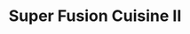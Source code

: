 ---
layout: place
title: Super Fusion Cuisine II
permalink: /massachusetts/watertown/super-fusion-cuisine-ii.html
stateAbbr: MA
stateName: Massachusetts
cityName: Watertown
seo:
  type: restaurant
  links: http://www.superfusionsushi.com/
place_id: ChIJ9cpFHAV444kRixMnPo00qwU
photos:
  - name: >-
      places/ChIJ9cpFHAV444kRixMnPo00qwU/photos/AeeoHcIuRVjfCtnObs5Owf9FZaWuOQ77orBfDUjBC5Bbt-RQ-PNVbIv-fprwhs_3zOcqnd_jtsQmctNuyGqTVDJqeHEhNsZt1sncIURK_r1lUCsRRIsX2v87i10yZ9bk2NRXUMduee06UV0Bh4BWGeteAZkzhBLWDbuMbmjtmYFIWZxfJkBkpy91NYTGLCMtHhXSX5_2gCJ85DH29Q64pVB1eEYA1RstXm2tWdB2c7HLsUhdWDdbLyRxkucOsOsB0SR66lPrr0q0vy6M4akpKvkCMumZFqJqGbcMcQx1iwTGezudJ5UX5Tr6HYxWBjXJrBqTP6NYFuprgoCnWPzv7uTYGMTaX10yJ1DZGwAKeZff3K1lWpMvhQL8p3m4Lir2YMXGXl06y529cAlcVPCqTKvvdRjrMKFr8Ybl2PRztv0EkeN2mQ
    widthPx: 4000
    heightPx: 3000
    authorAttributions:
      - displayName: Babak Babakinejad
        uri: https://maps.google.com/maps/contrib/101206385386797719110
        photoUri: >-
          https://lh3.googleusercontent.com/a-/ALV-UjVtH9sX0gVK81YVXlaEHlV9Ow-X84KaiekzynzqXUDoPp4E_7T7mQ=s100-p-k-no-mo
    flagContentUri: >-
      https://www.google.com/local/imagery/report/?cb_client=maps_api_places.places_api&image_key=!1e10!2sCIHM0ogKEICAgICh_Z3LJQ&hl=en-US
    googleMapsUri: >-
      https://www.google.com/maps/place//data=!3m4!1e2!3m2!1sCIHM0ogKEICAgICh_Z3LJQ!2e10!4m2!3m1!1s0x89e378051c45caf5:0x5ab348d3e27138b
  - name: >-
      places/ChIJ9cpFHAV444kRixMnPo00qwU/photos/AeeoHcJFSqIles4pPW9yos5XipXu9qkOGlWIjjwpGEXa0cZSIv-S8fi0D3rI4DzCmCKjFLEOMdMkzO93p0cbNLSCEeGBHqKcOdAtsgMQkRe932Zl0NuO01XMZTcLupEdkIJZ39nTssXyFRh1gEEo11DYEBwICndXZL99u7BbsaR0D4Ampl69d_OpA8fxjOuB9jxcHJTC6gGSbSdbuXh-ABwgzXnNIu6KzCHX0ogovxXusAfbBhyZXwTDtDljxbkg9K1nS81I9AmyOqdUPt12P82OwZzO1Z6vnlJ0wEJEQyoQFzNfuxzQXzPT_w12ziJaTNOP8GrXIy8DVnOdV2c_FVU7vQx_R4iqIJ3xOM1JDOb53USgcokNziMU88ebFkJKEmM8FXp3Tun_TpV5uHjkfJydtTNnwPtGGoIo1RAqxiFmqKcuBD4N
    widthPx: 3393
    heightPx: 2535
    authorAttributions:
      - displayName: Jireh Huang
        uri: https://maps.google.com/maps/contrib/105587451380059878362
        photoUri: >-
          https://lh3.googleusercontent.com/a-/ALV-UjXBRUk0lgE8mE_Hxb58TB3xoa_4Dri4PcOhb5hD4kqSELWpjz5Z=s100-p-k-no-mo
    flagContentUri: >-
      https://www.google.com/local/imagery/report/?cb_client=maps_api_places.places_api&image_key=!1e10!2sCIHM0ogKEICAgIDX-MWn2wE&hl=en-US
    googleMapsUri: >-
      https://www.google.com/maps/place//data=!3m4!1e2!3m2!1sCIHM0ogKEICAgIDX-MWn2wE!2e10!4m2!3m1!1s0x89e378051c45caf5:0x5ab348d3e27138b
  - name: >-
      places/ChIJ9cpFHAV444kRixMnPo00qwU/photos/AeeoHcLuS67jUVAvyR-j-XogjBVcWD6NatqxtlopZ_hVrZAdcHVWXSsQFNM3E-GKL6pqwV9-eEuFmlbl9mu1igCuOFhVqeDJ6j7-zrwRKjxKE4GMr5YqyYtyR-DFHgDQoUqrd3ZiWcMZ0v8Ln_M-NTz2lDiNQ_l-ClDW3nY_DoidS0aRStTvCVgRYXaSy5us6o1qI3XZbkyR1BRThgMaj1enuNK-GkDIZ39RqagI9TLh5jDr9g8s8y5piRcKBKlY_npF_tsoEG-aiRNGRVYwGOXpECHxhC0yqa0AVh_1tXEBv_KFkjIZfWQnl7nXLS3_DvlkFsCrLGa8YQBOqbvEfPD0gOa7YeLTxvv9uLo6UoSHpUSmDuzQ9E25D34ofqwTXMlQ2UiLLNoI-R8Zyjf2C7TtdXs4A2VcS639Mffsmlh8MFU
    widthPx: 3600
    heightPx: 4800
    authorAttributions:
      - displayName: Jackie Levine
        uri: https://maps.google.com/maps/contrib/107494958576286229843
        photoUri: >-
          https://lh3.googleusercontent.com/a-/ALV-UjWXFh7884_hva6BboEctX1uYK3kqyMqQ3eL5D3iGXISKDj0ZoQ8=s100-p-k-no-mo
    flagContentUri: >-
      https://www.google.com/local/imagery/report/?cb_client=maps_api_places.places_api&image_key=!1e10!2sCIHM0ogKEICAgMCAkPnDOA&hl=en-US
    googleMapsUri: >-
      https://www.google.com/maps/place//data=!3m4!1e2!3m2!1sCIHM0ogKEICAgMCAkPnDOA!2e10!4m2!3m1!1s0x89e378051c45caf5:0x5ab348d3e27138b
  - name: >-
      places/ChIJ9cpFHAV444kRixMnPo00qwU/photos/AeeoHcK6CCADqBOuQ0PA3DVOeqrIgo8f15FMCyxNob8yifOzkjl7F_ZZonrEbSPaXyT2TUN4X4fKhsDXAlbJGJaYKJT4dH7HM1RWn3BZFBPBgTO3Hmgnsezz95uLx4OkPQJhwpsV2rFj01hD4gvSbHAOfKYuzMjfGcxYibg4B3-Y8EXMG24zNSo3XuEc7tq-4p6OPCH3ydTnxvLGpI0wTGWAMerivTMtkK-brAxylLYVSLbrOjTOdqP8JCZ8ngE7rJBJXbSVczaGgysU-O7xbGXNHwHZM0AgKj801oydftLrbDL6uOgLNQ1bcafMb802M9WtOmo70GNfbCH6w-UW_b7e8qZ0EsRK2NALWOOeHLMcXpTozdRo-br4fUjB3jAw-oMBZoQTaW_IlFAHukVLSjeDfFqZuuvVcXcyAyaO0YAJhrhLOBzP
    widthPx: 2901
    heightPx: 2757
    authorAttributions:
      - displayName: Rich Yu (RY)
        uri: https://maps.google.com/maps/contrib/115184045301824512677
        photoUri: >-
          https://lh3.googleusercontent.com/a-/ALV-UjX6hD7u1rvkaGrYItZJIw_PzF3R1QNgD8mq3N1JRVaz8jWZayFC=s100-p-k-no-mo
    flagContentUri: >-
      https://www.google.com/local/imagery/report/?cb_client=maps_api_places.places_api&image_key=!1e10!2sCIHM0ogKEICAgID_wMXqxgE&hl=en-US
    googleMapsUri: >-
      https://www.google.com/maps/place//data=!3m4!1e2!3m2!1sCIHM0ogKEICAgID_wMXqxgE!2e10!4m2!3m1!1s0x89e378051c45caf5:0x5ab348d3e27138b
  - name: >-
      places/ChIJ9cpFHAV444kRixMnPo00qwU/photos/AeeoHcJpCwgAj4pDTQgP-6XoeJFpP-eiSPW5O0niY9ieW3F0kdmCbFxI4c13tiSe5iiGWjRM2I5kfA5FKhRoONP95r7uDnIkxhGU7r2RHzEcxSWYxJDMJ14MZlao3Z6JFzZfi6wITXKCLfC_rsBE8-KFxCvbHq8BTTJKPvmZVkY9w6WF8dIO5IlKXY7YIO5dIJ-J7kUFRLB3DUxO0Tf5R5MBW0azhLKu60UelZxiU8XKj8CvH95EDt7BSShE260vcqnPJvEjXXO1MK9TpdKtx2N-Q-oG1OHB9AR-HgEmd9cW7PSZdO7F6pTyGtCdYvQwKiU1x3EjvDa1Vm16XlaAPILebRsDeNDUaJLOrM_yoEfkVKcER6Gb26VzCyoj9mNa2mN8uTsahW-xsOGos2_XFNAjJauNH_z1A4K5pjj80WWxnfq1ng
    widthPx: 3697
    heightPx: 3024
    authorAttributions:
      - displayName: Jireh Huang
        uri: https://maps.google.com/maps/contrib/105587451380059878362
        photoUri: >-
          https://lh3.googleusercontent.com/a-/ALV-UjXBRUk0lgE8mE_Hxb58TB3xoa_4Dri4PcOhb5hD4kqSELWpjz5Z=s100-p-k-no-mo
    flagContentUri: >-
      https://www.google.com/local/imagery/report/?cb_client=maps_api_places.places_api&image_key=!1e10!2sCIHM0ogKEICAgIDX-MWnew&hl=en-US
    googleMapsUri: >-
      https://www.google.com/maps/place//data=!3m4!1e2!3m2!1sCIHM0ogKEICAgIDX-MWnew!2e10!4m2!3m1!1s0x89e378051c45caf5:0x5ab348d3e27138b
  - name: >-
      places/ChIJ9cpFHAV444kRixMnPo00qwU/photos/AeeoHcIa6XzaiurizkEAVipFZ4RPKQfG-CPIUDbg0YvLzUX0MLUInoCGzgcmGXXzpXhu_0-qKknk-toqbEK5MBnp3wWrWPOUGTS2WA-SMSLbtbIg6jAvenJYIThhuAmyuXcVcH5CQnyVQZhrgSAvN7Xm3q4NCArRs_VIhc8mQYFMu1Bz1AFzepLDYnOw9sAppDb8IzO1PBJc5a_y4iN8bz42MUv9KmCuKdXVzmMgH9S94c0AFUO_iWKcy8V2DsOh10t1TzpOWaSkq-0nzw3lAnltz3NLH1VWcnbnyLEX7ZrQ6tm2tkwdIIOmMLEalvlSQ0-5rj5PY5hxEmgy8nx0qgpNWAEao7zjyANfj3WdZoPcVVmI8cwuReoErbvPujV4jiVrIaUDkZLy_1Jn2himbIZwQN1odW1SNGcHNJDS1JRGBhRuFyY
    widthPx: 4032
    heightPx: 3024
    authorAttributions:
      - displayName: Jibb Preeyamas
        uri: https://maps.google.com/maps/contrib/114944833640702095505
        photoUri: >-
          https://lh3.googleusercontent.com/a/ACg8ocKqoPYpc6SAqcIPxBo-cyfRCij4xbSOeoqRREGvzrWfVVhkKw=s100-p-k-no-mo
    flagContentUri: >-
      https://www.google.com/local/imagery/report/?cb_client=maps_api_places.places_api&image_key=!1e10!2sCIHM0ogKEICAgICdn5vg4gE&hl=en-US
    googleMapsUri: >-
      https://www.google.com/maps/place//data=!3m4!1e2!3m2!1sCIHM0ogKEICAgICdn5vg4gE!2e10!4m2!3m1!1s0x89e378051c45caf5:0x5ab348d3e27138b
  - name: >-
      places/ChIJ9cpFHAV444kRixMnPo00qwU/photos/AeeoHcK_9DPbHYdnmXI7BVy_KajHMsUVD53gX27TNE9KJkpp6IRvzuy7cRRfFi8h7nSmoS7EoLIh8PamDkRHpx624radOuSZ7geAEwz0QkjLHsV_cNRQezQb6OEgM7cmIV1bnHUXrquIofBNkMfiXRsogKvkNeEX0U5cdJ8lRlTn-sE6C9a9JcBc63d6GZlyoc5F4F6ciP4QHnU_yfbsKT89eZwVjAbefd1U98FU2XAHzf25r2_q0tc8gUaaMZtJA18LbPwnyMTtW6LxeF0nicDd6ehg3EFlyJXRhosJiK24vKQVRN_TPYJsxV7ESlBkJe_N7mgP063imotmLAYM0b5KBz2e0FwLp5YAYMfQh29MwPzJDR9ogIHwOj3fMl4Xbn39nw2fwRN9jXEOmzSDWcKJQwYzUEe8Bss9t5onyn-zke80VyWj
    widthPx: 3021
    heightPx: 2144
    authorAttributions:
      - displayName: Filip Malkov
        uri: https://maps.google.com/maps/contrib/101317338721049299011
        photoUri: >-
          https://lh3.googleusercontent.com/a-/ALV-UjUzncRHfdlxvWiR57vMJhD2S9vlW-3Gig33DUay7h9wKHfujtLo=s100-p-k-no-mo
    flagContentUri: >-
      https://www.google.com/local/imagery/report/?cb_client=maps_api_places.places_api&image_key=!1e10!2sCIHM0ogKEICAgICDgtLlxgE&hl=en-US
    googleMapsUri: >-
      https://www.google.com/maps/place//data=!3m4!1e2!3m2!1sCIHM0ogKEICAgICDgtLlxgE!2e10!4m2!3m1!1s0x89e378051c45caf5:0x5ab348d3e27138b
  - name: >-
      places/ChIJ9cpFHAV444kRixMnPo00qwU/photos/AeeoHcK2z-qbJk3tNBtmtaWDK5Mz9bSy_Gv5rfCkhcvH6kKcXuQ7Uh8yU8Vq4hoIZ6ZlhNG3e99UZ-GL5wRCMOhPFlc_Fm_F6vmd5r5BrLmv_3ttUfiuBBZByNjKWDkuaDNHB0eGVGtdiorOE9Oes9jxvnarbtQxEiD9F3RTgq91BzjIpqFK_wWnleDboVTdXupWYk9VL14QPaSnSVyDRFJ5XpFcJCoxusol2UGuF5P8dLM9T3T92GdCv0wm23g-_wYHRYSxY1WueRQhrJAyG1srFkx0qNDZbNcp_59PTjHD79bQEjoR8kfR3pridOafIWwT4Ta9Q_j4oXY9h4w4cCkdWyZ-tiU9l-bS3wLZ4tYqJLGNHzzFDbVqt8e3Wpc7idlmv-WoHGBO7aDUkMXyM9cv9HBlqTkfxXatv-Mes7LTh32PIJwq
    widthPx: 3000
    heightPx: 4000
    authorAttributions:
      - displayName: Michael Kit
        uri: https://maps.google.com/maps/contrib/110674127243864444052
        photoUri: >-
          https://lh3.googleusercontent.com/a/ACg8ocIsCq8DzCyHfLVjU-p8rTWT9To1dK5XBPCjTu4shqS6ISbE5Q=s100-p-k-no-mo
    flagContentUri: >-
      https://www.google.com/local/imagery/report/?cb_client=maps_api_places.places_api&image_key=!1e10!2sCIHM0ogKEICAgIDV7NvR2AE&hl=en-US
    googleMapsUri: >-
      https://www.google.com/maps/place//data=!3m4!1e2!3m2!1sCIHM0ogKEICAgIDV7NvR2AE!2e10!4m2!3m1!1s0x89e378051c45caf5:0x5ab348d3e27138b
  - name: >-
      places/ChIJ9cpFHAV444kRixMnPo00qwU/photos/AeeoHcKsesFSozTL9YPKxJZDtJ-b9-vVgesVk5dh4k166LHzpHGoJIVkCyDtsltVYvibQqpAyM202WMAAKXAyzDwu-8S3545hBXKdUky_7e01YhrWjpGVO4FTmb2gGqL3brCHvf9uJflYdSRU4qJVxRwm8pzJVDLw5XlRXUXiFCKFGk10rVAU7DfB8raJplmGtiAqQLlaOywqJmmppDYz6DmKksBCWeKM7NUzi-Sb4LgZIZi6dzBqbWfkRSPWj3Z5yV72CDi0XOeNLlVE3Q_d3l6Yb9-VCm9Bdfaqb2fIXAIC07iickF0VTsq8RGeQa4D6PzvZilbOeBT-AW998Q2zQK7Mt52ajkXHcrbWmMk0iGrQvUAqZ4pv7ZSfFbkQZDlG1OP8KkAR2RbjJfGh98sXd2eswypy80znq_XXjFi4i3BBA0qzx0
    widthPx: 4032
    heightPx: 3024
    authorAttributions:
      - displayName: Calvin
        uri: https://maps.google.com/maps/contrib/105240104800109656699
        photoUri: >-
          https://lh3.googleusercontent.com/a-/ALV-UjVbpri0aFShiEDf-oFE_LI5MrAi0z5J17GHuaIS8q0LcYepttBZow=s100-p-k-no-mo
    flagContentUri: >-
      https://www.google.com/local/imagery/report/?cb_client=maps_api_places.places_api&image_key=!1e10!2sCIHM0ogKEICAgIDFmoe14QE&hl=en-US
    googleMapsUri: >-
      https://www.google.com/maps/place//data=!3m4!1e2!3m2!1sCIHM0ogKEICAgIDFmoe14QE!2e10!4m2!3m1!1s0x89e378051c45caf5:0x5ab348d3e27138b
  - name: >-
      places/ChIJ9cpFHAV444kRixMnPo00qwU/photos/AeeoHcIKaOsptYEl6d-9L_yZp4PqCwyaNfb_r4Lep7EWm814XC7VOTOOJ6ENTc2jwAHKHjpH-YcxlyLCs_1E33PQPXmtzkgXxDQWHnEnniFSwT2kWLQmZ9NDYOtugtiNyd3pvVHu__C8lyZQ-MjiGbbcCKDK65qAbfAqlkIrz2SSnObBnnpNfIh215F-DKG__mu3RkcPoh1i0vwfeaOvGLARtcAWXtu_fm7eYK1h7RL3SLh9ubNTE76S6-eRO_OUXZ4-fUY9BKKjmbKZrtHWH_auaMFVAIgdpupWgS8ltpXG0iUwf1YOAExmdZkHo9C16dbUcFqJBttatMaxGEmi65bYbve6Pdr6QCPGqzj8QrI9Z0UdAg5vBOzmUDql9DH5g7Vsss0bruVczzJU2Mm8K1iqLnRhbjbxFB9sBis5wDC6CaS0yw
    widthPx: 3024
    heightPx: 4032
    authorAttributions:
      - displayName: Jibb Preeyamas
        uri: https://maps.google.com/maps/contrib/114944833640702095505
        photoUri: >-
          https://lh3.googleusercontent.com/a/ACg8ocKqoPYpc6SAqcIPxBo-cyfRCij4xbSOeoqRREGvzrWfVVhkKw=s100-p-k-no-mo
    flagContentUri: >-
      https://www.google.com/local/imagery/report/?cb_client=maps_api_places.places_api&image_key=!1e10!2sCIHM0ogKEICAgICdn5vgEg&hl=en-US
    googleMapsUri: >-
      https://www.google.com/maps/place//data=!3m4!1e2!3m2!1sCIHM0ogKEICAgICdn5vgEg!2e10!4m2!3m1!1s0x89e378051c45caf5:0x5ab348d3e27138b
address: 54 Mt Auburn St, Watertown, MA 02472, USA
street: 54 Mt Auburn St
city: Watertown
state: MA
zip: '02472'
country: USA
neighborhood: null
latitude: '42.366253'
longitude: '-71.182583'
accessibility_options:
  wheelchairAccessibleParking: true
  wheelchairAccessibleEntrance: true
  wheelchairAccessibleRestroom: true
  wheelchairAccessibleSeating: true
business_status: OPERATIONAL
name: Super Fusion Cuisine II
google_maps_links:
  directionsUri: >-
    https://www.google.com/maps/dir//''/data=!4m7!4m6!1m1!4e2!1m2!1m1!1s0x89e378051c45caf5:0x5ab348d3e27138b!3e0
  placeUri: https://maps.google.com/?cid=408477972444943243
  writeAReviewUri: >-
    https://www.google.com/maps/place//data=!4m3!3m2!1s0x89e378051c45caf5:0x5ab348d3e27138b!12e1
  reviewsUri: >-
    https://www.google.com/maps/place//data=!4m4!3m3!1s0x89e378051c45caf5:0x5ab348d3e27138b!9m1!1b1
  photosUri: >-
    https://www.google.com/maps/place//data=!4m3!3m2!1s0x89e378051c45caf5:0x5ab348d3e27138b!10e5
primary_type: Sushi Restaurant
opening_hours:
  regular: null
  current: null
secondary_opening_hours:
  regular:
    weekdayDescriptions: null
    type: null
  current:
    weekdayDescriptions: null
    type: null
phone: (617) 393-0008
price_level: PRICE_LEVEL_MODERATE
price_range: $20 &ndash; $30
rating: '4.7'
rating_count: 0
website: http://www.superfusionsushi.com/
description: >-
  Discover Super Fusion Cuisine II in Watertown, MA$$$Nestled in Watertown, MA,
  Super Fusion Cuisine II stands out as a go-to spot for fresh sushi and
  Japanese-inspired dishes, offering a relaxed vibe perfect for casual dining.
  This informal sushi restaurant combines traditional flavors with creative
  rolls, making it an accessible choice for anyone searching for quality
  Japanese fare nearby. Guests can enjoy a variety of options like teriyaki and
  sashimi in a welcoming atmosphere, complemented by selections of sake and beer
  that enhance the meal. The spot's commitment to fresh ingredients and
  convenient takeout adds to its appeal for those exploring top-rated sushi
  options in the area, ensuring a satisfying experience whether dining in or
  grabbing a quick bite.
generative_summary: >-
  Discover Super Fusion Cuisine II in Watertown, MA$$$Nestled in Watertown, MA,
  Super Fusion Cuisine II stands out as a go-to spot for fresh sushi and
  Japanese-inspired dishes, offering a relaxed vibe perfect for casual dining.
  This informal sushi restaurant combines traditional flavors with creative
  rolls, making it an accessible choice for anyone searching for quality
  Japanese fare nearby. Guests can enjoy a variety of options like teriyaki and
  sashimi in a welcoming atmosphere, complemented by selections of sake and beer
  that enhance the meal. The spot's commitment to fresh ingredients and
  convenient takeout adds to its appeal for those exploring top-rated sushi
  options in the area, ensuring a satisfying experience whether dining in or
  grabbing a quick bite.
generative_disclosure: Summarized by AI using the Grok-3-Mini model.
reviews:
  - name: >-
      places/ChIJ9cpFHAV444kRixMnPo00qwU/reviews/ChZDSUhNMG9nS0VJQ0FnSURYLU1Xbk13EAE
    relativePublishTimeDescription: 5 months ago
    rating: 5
    text:
      text: >-
        The past two decades have particularly shaped my view of Japanese
        cuisine. The trips to Tokyo, Kobe, Osaka, and Sapporo/Hokkaido truly
        changed my understanding of Japan, their people, and especially their
        cuisine. I became even more particular when I became close friends with
        a Japanese sushi chef of three decades - a true shokunin. So it
        shouldn’t be of surprise that I’ve became severely biased against
        non-Japanese owned/run (especially when it comes to
        sushi/sashimi/yakitori) restaurants. It shouldn’t be of any surprise
        considering that over these decades I’ve also observed undesired
        shortcuts and inferior techniques that are quite upsetting due to the
        contradiction to the art itself.


        However, this may be one of the few exceptions - one of very, very few
        that I’d ever openly admit to.


        I first tried this place almost two years ago after reading about them
        on Eater Boston while originally searching for a reputable omakase spot
        in the area. I was curious. The name itself was already a giveaway that
        they weren’t Japanese owned. But I couldn’t resist the temptation to
        just even partake and see what they were made of. And I honestly was
        happy I even gave them a chance.


        As always, there were always methods that I turn to for assessing
        restaurants. Here, I usually would either order a chirashi (to quickly
        see the range of their fish and freshness) or a tekkamaki (a staple and
        standard). And within the same week, I ordered both and more. I was
        really curious as the range of fish they delivered on the plate was
        absolutely fresh. Sure, I always have mixed feelings when I see a piece
        or two of escolar on the plate. Obviously, I still ate it…but as the
        last piece and only if all the other slices were immaculate. But when I
        saw their tekkamaki as it arrived, I smiled. They know what they are
        doing. They really do.


        Perhaps, one of the good things about being a slightly cheaper sushi
        spot is the turnover as the fish will always be fresher on your plate.
        And in this case, a rare exception to the general rule, cheap isn’t
        exactly cheap on what you get. It might just be because it is also the
        culture of the group behind this masterpiece. Cheaper means
        accessibility that even groceries nowadays make us think twice. And they
        are willing to just do it for the sake of driving traffic in through the
        doors and be ambassadors for a now much-loved cuisine that often becomes
        quickly too expensive for the regular folk (for reference, I average
        $80-150 before drinks alone elsewhere).


        All those words and all I really wanted to say is…they are non-Japanese
        and they have broken my bias and made me a regular. Also to Vicky, who
        has always providing absolutely amazing service, thank you and see you
        around soon. Best wishes to all the staff and the restaurant itself.
        Cheers.
      languageCode: en
    originalText:
      text: >-
        The past two decades have particularly shaped my view of Japanese
        cuisine. The trips to Tokyo, Kobe, Osaka, and Sapporo/Hokkaido truly
        changed my understanding of Japan, their people, and especially their
        cuisine. I became even more particular when I became close friends with
        a Japanese sushi chef of three decades - a true shokunin. So it
        shouldn’t be of surprise that I’ve became severely biased against
        non-Japanese owned/run (especially when it comes to
        sushi/sashimi/yakitori) restaurants. It shouldn’t be of any surprise
        considering that over these decades I’ve also observed undesired
        shortcuts and inferior techniques that are quite upsetting due to the
        contradiction to the art itself.


        However, this may be one of the few exceptions - one of very, very few
        that I’d ever openly admit to.


        I first tried this place almost two years ago after reading about them
        on Eater Boston while originally searching for a reputable omakase spot
        in the area. I was curious. The name itself was already a giveaway that
        they weren’t Japanese owned. But I couldn’t resist the temptation to
        just even partake and see what they were made of. And I honestly was
        happy I even gave them a chance.


        As always, there were always methods that I turn to for assessing
        restaurants. Here, I usually would either order a chirashi (to quickly
        see the range of their fish and freshness) or a tekkamaki (a staple and
        standard). And within the same week, I ordered both and more. I was
        really curious as the range of fish they delivered on the plate was
        absolutely fresh. Sure, I always have mixed feelings when I see a piece
        or two of escolar on the plate. Obviously, I still ate it…but as the
        last piece and only if all the other slices were immaculate. But when I
        saw their tekkamaki as it arrived, I smiled. They know what they are
        doing. They really do.


        Perhaps, one of the good things about being a slightly cheaper sushi
        spot is the turnover as the fish will always be fresher on your plate.
        And in this case, a rare exception to the general rule, cheap isn’t
        exactly cheap on what you get. It might just be because it is also the
        culture of the group behind this masterpiece. Cheaper means
        accessibility that even groceries nowadays make us think twice. And they
        are willing to just do it for the sake of driving traffic in through the
        doors and be ambassadors for a now much-loved cuisine that often becomes
        quickly too expensive for the regular folk (for reference, I average
        $80-150 before drinks alone elsewhere).


        All those words and all I really wanted to say is…they are non-Japanese
        and they have broken my bias and made me a regular. Also to Vicky, who
        has always providing absolutely amazing service, thank you and see you
        around soon. Best wishes to all the staff and the restaurant itself.
        Cheers.
      languageCode: en
    authorAttribution:
      displayName: Jireh Huang
      uri: https://www.google.com/maps/contrib/105587451380059878362/reviews
      photoUri: >-
        https://lh3.googleusercontent.com/a-/ALV-UjXBRUk0lgE8mE_Hxb58TB3xoa_4Dri4PcOhb5hD4kqSELWpjz5Z=s128-c0x00000000-cc-rp-mo-ba4
    publishTime: '2024-10-24T03:36:10.081152Z'
    flagContentUri: >-
      https://www.google.com/local/review/rap/report?postId=ChZDSUhNMG9nS0VJQ0FnSURYLU1Xbk13EAE&d=17924085&t=1
    googleMapsUri: >-
      https://www.google.com/maps/reviews/data=!4m6!14m5!1m4!2m3!1sChZDSUhNMG9nS0VJQ0FnSURYLU1Xbk13EAE!2m1!1s0x89e378051c45caf5:0x5ab348d3e27138b
  - name: >-
      places/ChIJ9cpFHAV444kRixMnPo00qwU/reviews/ChdDSUhNMG9nS0VJQ0FnSURucHFMWWpRRRAB
    relativePublishTimeDescription: 6 months ago
    rating: 5
    text:
      text: >-
        Your new favorite sushi spot!

        This place is so good. Service is excellent. It’s an adorable spot with
        a few tables and a few bars seats. Everything is delicious, super fresh,
        elegant, and their special rolls are really good - best in Boston
      languageCode: en
    originalText:
      text: >-
        Your new favorite sushi spot!

        This place is so good. Service is excellent. It’s an adorable spot with
        a few tables and a few bars seats. Everything is delicious, super fresh,
        elegant, and their special rolls are really good - best in Boston
      languageCode: en
    authorAttribution:
      displayName: Mike Betts
      uri: https://www.google.com/maps/contrib/101015309420491387932/reviews
      photoUri: >-
        https://lh3.googleusercontent.com/a-/ALV-UjV5wgDsNsY2ppTNR5pbSBbGhub7EqoySNYcP4I6ELMhtetglLQFjA=s128-c0x00000000-cc-rp-mo
    publishTime: '2024-10-05T10:57:25.675752Z'
    flagContentUri: >-
      https://www.google.com/local/review/rap/report?postId=ChdDSUhNMG9nS0VJQ0FnSURucHFMWWpRRRAB&d=17924085&t=1
    googleMapsUri: >-
      https://www.google.com/maps/reviews/data=!4m6!14m5!1m4!2m3!1sChdDSUhNMG9nS0VJQ0FnSURucHFMWWpRRRAB!2m1!1s0x89e378051c45caf5:0x5ab348d3e27138b
  - name: >-
      places/ChIJ9cpFHAV444kRixMnPo00qwU/reviews/ChZDSUhNMG9nS0VJQ0FnSUR2OE1meUR3EAE
    relativePublishTimeDescription: 3 months ago
    rating: 5
    text:
      text: >-
        Really fresh sushi and sashimi/Japanese food! Enjoyed all our orders.
        Personal fav was spicy salmon maki. They also offer daily special sushi.
        The one we got was fatty tuna with scallop. It’s great and we also got
        sashimi deluxe and they were so fresh! Will always be back to get more.
        It gets crowded pretty fast and small space here
      languageCode: en
    originalText:
      text: >-
        Really fresh sushi and sashimi/Japanese food! Enjoyed all our orders.
        Personal fav was spicy salmon maki. They also offer daily special sushi.
        The one we got was fatty tuna with scallop. It’s great and we also got
        sashimi deluxe and they were so fresh! Will always be back to get more.
        It gets crowded pretty fast and small space here
      languageCode: en
    authorAttribution:
      displayName: Mary Ng
      uri: https://www.google.com/maps/contrib/108919463953389628713/reviews
      photoUri: >-
        https://lh3.googleusercontent.com/a/ACg8ocLdU7c4vUkLIoUSguSsqzfdt-H2kS4U5mx9mksuDhIApVf5oQ=s128-c0x00000000-cc-rp-mo-ba5
    publishTime: '2024-12-17T01:05:38.992812Z'
    flagContentUri: >-
      https://www.google.com/local/review/rap/report?postId=ChZDSUhNMG9nS0VJQ0FnSUR2OE1meUR3EAE&d=17924085&t=1
    googleMapsUri: >-
      https://www.google.com/maps/reviews/data=!4m6!14m5!1m4!2m3!1sChZDSUhNMG9nS0VJQ0FnSUR2OE1meUR3EAE!2m1!1s0x89e378051c45caf5:0x5ab348d3e27138b
  - name: >-
      places/ChIJ9cpFHAV444kRixMnPo00qwU/reviews/ChdDSUhNMG9nS0VJQ0FnSUNyb19yVm93RRAB
    relativePublishTimeDescription: 9 months ago
    rating: 5
    text:
      text: >-
        This is easily the best, no nonsense sushi place I've been to around
        boston. It's unpretentious and the food is generous, delicious, and
        beautifully presented. Service is attentive but not obtrusive. Perfect.
      languageCode: en
    originalText:
      text: >-
        This is easily the best, no nonsense sushi place I've been to around
        boston. It's unpretentious and the food is generous, delicious, and
        beautifully presented. Service is attentive but not obtrusive. Perfect.
      languageCode: en
    authorAttribution:
      displayName: Jeremie Korta
      uri: https://www.google.com/maps/contrib/115851607132448194214/reviews
      photoUri: >-
        https://lh3.googleusercontent.com/a-/ALV-UjWOO9APXCx8kQI4tIRnzy6wAlDdgL9KMMxR7m66Je-zBtGm6laaGw=s128-c0x00000000-cc-rp-mo-ba2
    publishTime: '2024-07-10T20:24:39.573021Z'
    flagContentUri: >-
      https://www.google.com/local/review/rap/report?postId=ChdDSUhNMG9nS0VJQ0FnSUNyb19yVm93RRAB&d=17924085&t=1
    googleMapsUri: >-
      https://www.google.com/maps/reviews/data=!4m6!14m5!1m4!2m3!1sChdDSUhNMG9nS0VJQ0FnSUNyb19yVm93RRAB!2m1!1s0x89e378051c45caf5:0x5ab348d3e27138b
  - name: >-
      places/ChIJ9cpFHAV444kRixMnPo00qwU/reviews/ChdDSUhNMG9nS0VJQ0FnSURWLTZEa3RnRRAB
    relativePublishTimeDescription: a year ago
    rating: 5
    text:
      text: >-
        The best sushi restaurant around. Highly recommended. Came here on a
        Friday night and although they don't take reservations for smaller
        groups we were seated right away.


        Service was great and the fish was very fresh.
      languageCode: en
    originalText:
      text: >-
        The best sushi restaurant around. Highly recommended. Came here on a
        Friday night and although they don't take reservations for smaller
        groups we were seated right away.


        Service was great and the fish was very fresh.
      languageCode: en
    authorAttribution:
      displayName: Henry Dera
      uri: https://www.google.com/maps/contrib/116352758561891864798/reviews
      photoUri: >-
        https://lh3.googleusercontent.com/a/ACg8ocJB0kMY2F-d8Md1QraPpXVrup64CJxWVIaoSRAbGoNhvMVreQ=s128-c0x00000000-cc-rp-mo-ba5
    publishTime: '2023-12-17T01:59:07.631188Z'
    flagContentUri: >-
      https://www.google.com/local/review/rap/report?postId=ChdDSUhNMG9nS0VJQ0FnSURWLTZEa3RnRRAB&d=17924085&t=1
    googleMapsUri: >-
      https://www.google.com/maps/reviews/data=!4m6!14m5!1m4!2m3!1sChdDSUhNMG9nS0VJQ0FnSURWLTZEa3RnRRAB!2m1!1s0x89e378051c45caf5:0x5ab348d3e27138b
review_summary: >-
  What Customers Love About This Sushi Spot$$$Visitors frequently rave about the
  incredibly fresh fish and generous portions that make meals here feel truly
  worthwhile, with standout dishes like spicy salmon rolls earning high marks
  for their bold flavors. Many appreciate the unpretentious setup and efficient
  service that keeps things simple yet enjoyable, helping it stand out among
  local Japanese eateries. It's often noted how the daily specials add an
  exciting twist, drawing in sushi enthusiasts looking for variety without the
  fuss. Overall, the welcoming environment and consistent quality contribute to
  a positive experience, making it a solid pick for anyone seeking reliable and
  tasty options in the neighborhood.
review_disclosure: Summarized by AI using the Grok-3-Mini model.
parking_options:
  paidParkingLot: true
  paidStreetParking: true
payment_options:
  acceptsCreditCards: true
  acceptsDebitCards: true
  acceptsCashOnly: false
  acceptsNfc: true
allow_dogs: null
curbside_pickup: null
delivery: true
dine_in: true
good_for_children: true
good_for_groups: null
good_for_sports: false
live_music: false
menu_for_children: false
outdoor_seating: false
reservable: true
restroom: true
serves_beer: true
serves_breakfast: false
serves_brunch: false
serves_cocktails: false
serves_coffee: false
serves_dinner: true
serves_dessert: true
serves_lunch: true
serves_vegetarian_food: null
serves_wine: true
takeout: true
update_category: pro
places_description: >-
  Informal area-chain sushi bar & teriyaki house, with both takeout & dine-in
  available.

---
